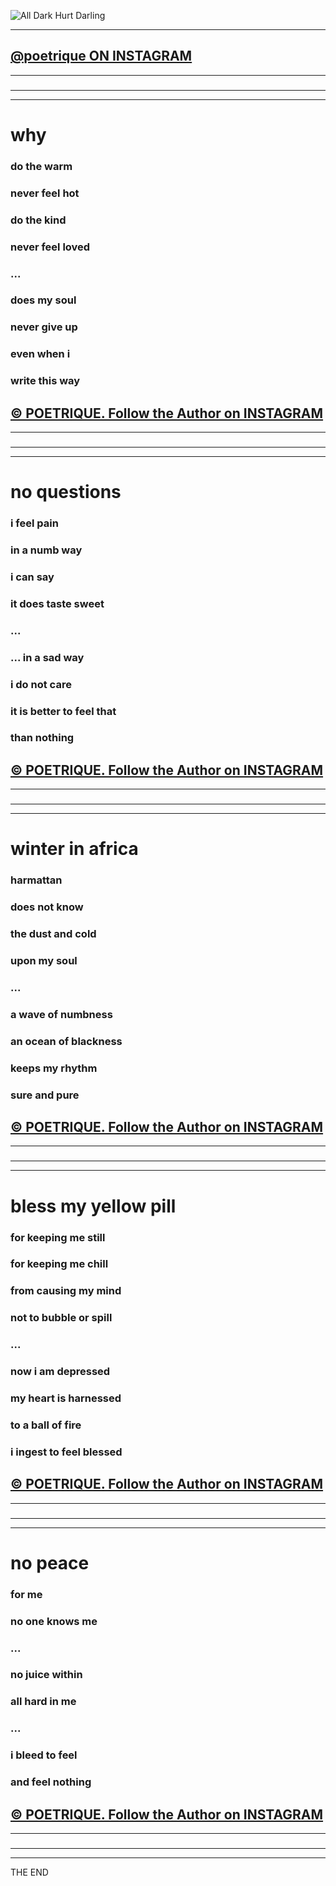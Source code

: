 ﻿![All Dark Hurt Darling](http://res.cloudinary.com/poetrique/image/upload/c_scale,q_auto:best,w_500/v1512928695/a-d-h-d_poetrique.png)

<head>
	<link rel="apple-touch-icon" sizes="180x180" href="/apple-touch-icon.png">
	<link rel="icon" type="image/png" sizes="32x32" href="/favicon-32x32.png">
	<link rel="icon" type="image/png" sizes="16x16" href="/favicon-16x16.png">
	<link rel="manifest" href="/manifest.json">
	<link rel="mask-icon" href="/safari-pinned-tab.svg" color="#5bbad5">
	<meta name="theme-color" content="#ffffff">
	<!-- minified css for EMOJIS -->
	<link href="https://afeld.github.io/emoji-css/emoji.css" rel="stylesheet">
</head>

- - - 

## [@poetrique ON INSTAGRAM](http://instagram.com/poetrique)

- - -

### <i class="em em-honey_pot"></i>	<i class="em em-arrow_double_down"></i>	<i class="em em-honey_pot"></i>

- - -
- - -

# <i class="em em-one"></i> why      

### do the warm    
### never feel hot    
### do the kind    
### never feel loved    
### ...
### does my soul    
### never give up    
### even when i    
### write this way     

## [&copy; POETRIQUE. Follow the Author on INSTAGRAM](http://instagram.com/poetrique) 

- - -

### <i class="em em-honey_pot"></i>	<i class="em em-arrow_double_up"></i>	<i class="em em-honey_pot"></i>
### <i class="em em-honey_pot"></i>	<i class="em em-arrow_double_down"></i>	<i class="em em-honey_pot"></i>

- - -
- - - 

# <i class="em em-two"></i> no questions        

### i feel pain     
### in a numb way     
### i can say     
### it does taste sweet     
### ...
### ... in a sad way     
### i do not care     
### it is better to feel that     
### than nothing     


## [&copy; POETRIQUE. Follow the Author on INSTAGRAM](http://instagram.com/poetrique) 

- - -

### <i class="em em-honey_pot"></i>	<i class="em em-arrow_double_up"></i>	<i class="em em-honey_pot"></i>
### <i class="em em-honey_pot"></i>	<i class="em em-arrow_double_down"></i>	<i class="em em-honey_pot"></i>

- - - 
- - -

# <i class="em em-three"></i> winter in africa       

### harmattan      
### does not know      
### the dust and cold      
### upon my soul     
### ...
### a wave of numbness     
### an ocean of blackness      
### keeps my rhythm     
### sure and pure      


## [&copy; POETRIQUE. Follow the Author on INSTAGRAM](http://instagram.com/poetrique) 

- - -

### <i class="em em-honey_pot"></i>	<i class="em em-arrow_double_up"></i>	<i class="em em-honey_pot"></i>
### <i class="em em-honey_pot"></i>	<i class="em em-arrow_double_down"></i>	<i class="em em-honey_pot"></i>

- - -
- - -

# <i class="em em-four"></i> bless my yellow pill           

### for keeping me still     
### for keeping me chill      
### from causing my mind      
### not to bubble or spill        
### ...
### now i am depressed       
### my heart is harnessed       
### to a ball of fire        
### i ingest to feel blessed


## [&copy; POETRIQUE. Follow the Author on INSTAGRAM](http://instagram.com/poetrique) 

- - -

### <i class="em em-honey_pot"></i>	<i class="em em-arrow_double_up"></i>	<i class="em em-honey_pot"></i>
### <i class="em em-honey_pot"></i>	<i class="em em-arrow_double_down"></i>	<i class="em em-honey_pot"></i>

- - -
- - -

# <i class="em em-five"></i> no peace

### for me
### no one knows me
### ...
### no juice within 
### all hard in me
### ...
### i bleed to feel
### and feel nothing


## [&copy; POETRIQUE. Follow the Author on INSTAGRAM](http://instagram.com/poetrique) 

- - -

### <i class="em em-honey_pot"></i>	<i class="em em-arrow_double_up"></i>	<i class="em em-honey_pot"></i>
### <i class="em em-honey_pot"></i>	<i class="em em-arrow_double_down"></i>	<i class="em em-honey_pot"></i>
    
- - -
- - - 

THE END